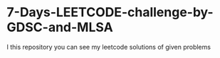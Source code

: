 # 7-Days-LEETCODE-challenge-by-GDSC-and-MLSA
I this repository you can see my leetcode solutions of given problems
